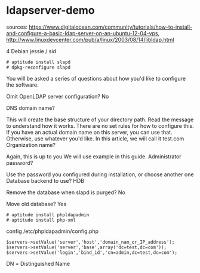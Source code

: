 # ldapserver-demo

sources: https://www.digitalocean.com/community/tutorials/how-to-install-and-configure-a-basic-ldap-server-on-an-ubuntu-12-04-vps, http://www.linuxdevcenter.com/pub/a/linux/2003/08/14/libldap.html



4 Debian jessie / sid

    # aptitude install slapd
    # dpkg-reconfigure slapd
    

You will be asked a series of questions about how you'd like to configure the software.

Omit OpenLDAP server configuration? No

DNS domain name?

This will create the base structure of your directory path. Read the message to understand how it works.
There are no set rules for how to configure this. If you have an actual domain name on this server, you can use that. Otherwise, use whatever you'd like.
In this article, we will call it test.com 
Organization name?

Again, this is up to you
We will use example in this guide. 
Administrator password?

Use the password you configured during installation, or choose another one 
Database backend to use? HDB

Remove the database when slapd is purged? No

Move old database? Yes

    # aptitude install phpldapadmin
    # aptitude install php-xml

config /etc/phpldapadmin/config.php

    $servers->setValue('server','host','domain_nam_or_IP_address');
    $servers->setValue('server','base',array('dc=test,dc=com'));
    $servers->setValue('login','bind_id','cn=admin,dc=test,dc=com');



DN = Distinguished Name
